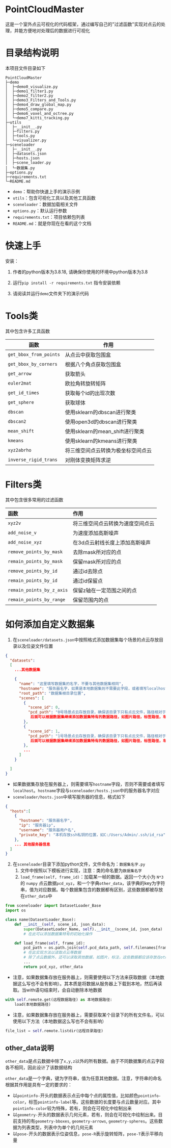 # PointCloudMaster

这是一个室外点云可视化的代码框架，通过编写自己的"过滤函数"实现对点云的处理，并能方便地对处理后的数据进行可视化



# 目录结构说明

本项目文件目录如下

```
PointCloudMaster
├─demo
│  ├─demo0_visualize.py
│  ├─demo1_filter1.py
│  ├─demo2_filter2.py
│  ├─demo3_Filters_and_Tools.py
│  ├─demo4_draw_global_map.py
│  ├─demo5_compare.py
│  ├─demo6_voxel_and_octree.py
│  └─demo7_kitti_tracking.py
├─utils
│  ├─__init__.py
│  ├─filters.py
│  ├─tools.py
│  └─visualizer.py
├─sceneloader
│  ├─__init__.py
│  ├─datasets.json
│  ├─hosts.json
│  ├─scene_loader.py
│  └─数据集.py
├─options.py
├─requirements.txt
└─README.md
```

- `demo`：帮助你快速上手的演示示例
- `utils`：包含可视化工具以及其他工具函数
- `sceneloader`：数据加载相关文件
- `options.py`：默认运行参数
- `requirements.txt`：项目依赖包列表
- `README.md`：就是你现在在看的这个文档



# 快速上手

安装：

1. 作者的python版本为3.8.18, 请确保你使用的环境中python版本为3.8

2. 运行`pip install -r requirements.txt` 指令安装依赖

3. 请阅读并运行`demo`文件夹下的演示代码



# Tools类

其中包含许多工具函数

| 函数                     | 作用                       |
|------------------------|--------------------------|
| `get_bbox_from_points` | 从点云中获取包围盒                |
| `get_bbox_by_corners`  | 根据八个角点获取包围盒              |
| `get_arrow`            | 获取箭头                     |
| `euler2mat`            | 欧拉角转旋转矩阵                 |
| `get_id_times`         | 获取每个id的出现次数              |
| `get_sphere`           | 获取球体                     |
| `dbscan`               | 使用sklearn的dbscan进行聚类     |
| `dbscan2`              | 使用open3d的dbscan进行聚类      |
| `mean_shift`           | 使用sklearn的mean_shift进行聚类 |
| `kmeans`               | 使用sklearn的kmeans进行聚类     |
| `xyz2abrho`            | 将三维空间点云转换为极坐标空间点云        |
| `inverse_rigid_trans`  | 对刚体变换矩阵求逆                |


# Filters类

其中包含很多常用的过滤函数


| 函数                        | 作用               |
|:--------------------------|:-----------------|
| `xyz2v`                   | 将三维空间点云转换为速度空间点云 |
| `add_noise_v`             | 为速度添加高斯噪声        |
| `add_noise_xyz`           | 在3d点云射线长度上添加高斯噪声 |
| `remove_points_by_mask`   | 去除mask所对应的点      |
| `remain_points_by_mask`   | 保留mask所对应的点      |
| `remove_points_by_id`     | 通过id去除点          |
| `remain_points_by_id`     | 通过id保留点          |
| `remain_points_by_z_axis` | 保留z轴在一定范围之间的点    |
| `remain_points_by_range` | 保留范围内的点          |




# 如何添加自定义数据集

1. 在`sceneloader/datasets.json`中按照格式添加数据集每个场景的点云存放目录以及位姿文件位置

```json
{
  "datasets": 
  [
    ...其他数据集

    {
      "name": "这里填写数据集的名字，不要与其他数据集相同", 
      "hostname": "服务器名字，如果是本地数据集则不需要此字段，或者填写localhost",
      "root_path": "数据集根目录位置",
      "scenes": [
        {
          "scene_id": 0,
          "pcd_path": "0号场景点云存放目录，确保该目录下只有点云文件，路径相对于数据集根目录",
           后面可以根据数据集继续添加数据集特有的数据路径，如图片路径，标签路径，车辆状态路径等等
        },
        {
          "scene_id": 1,
          "pcd_path": "1号场景点云存放目录，确保该目录下只有点云文件，路径相对于数据集根目录",
           后面可以根据数据集继续添加数据集特有的数据路径，如图片路径，标签路径，车辆状态路径等等
        },
        ...
      ]
    }

  ]
}
```
- 如果数据集存放在服务器上，则需要填写`hostname`字段，否则不需要或者填写`localhost`。`hostname`字段与`sceneloader/hosts.json`中的服务器名字对应
- `sceneloader/hosts.json`中填写服务器的信息，格式如下
```json
{
  "hosts":[
    {
      "hostname": "服务器名字",
      "ip": "服务器ip",
      "username": "服务器用户名",
      "private_key": "本机存放ssh私钥的位置，如C:/Users/Admin/.ssh/id_rsa"
    },
    ... 其他服务器信息
  ]
}
```

2. 在`sceneloader`目录下添加python文件，文件命名为：`数据集名字.py`
    1. 文件中按照以下模板进行实现，注意：类的命名要为`数据集名字`
    2.  `load_frame(self, frame_id)`：加载某一帧的数据。返回一个大小为 `N*3` 的 `numpy` 点云数据`pcd_xyz`，和一个字典`other_data`，该字典的key为字符串，值为对应数据。每个数据集包含的数据都有区别，这些数据都被存放在`other_data`中

```python
from sceneloader import DatasetLoader_Base
import os

class name(DatasetLoader_Base):
    def __init__(self, scene_id, json_data):
        super(DatasetLoader_Name, self).__init__(scene_id, json_data)
        # 在此可以添加数据集特有的初始化操作

    def load_frame(self, frame_id):
        pcd_path = os.path.join(self.pcd_data_path, self.filenames[frame_id])
        # 在此实现方法以读取点云等数据
        # 除了点云数据外，还可以读取其他数据，如图片，标注，这些数据都应该存放在other_data中
        ...
        return pcd_xyz, other_data
```
- 注意，如果数据集存放在服务器上，则需要使用以下方法来获取数据（本地数据这么写也不会有影响）。其本质是将数据从服务器上下载到本地，然后再读取。当with语句结束时，会自动删除本地数据
```python
with self.remote.get(远程数据路径) as 本地数据路径:
    load(本地数据路径)
```
- 注意，如果数据集存放在服务器上，需要获取某个目录下的所有文件名，可以使用以下方法（本地数据这么写也不会有影响）
```python
file_list = self.remote.listdir(远程目录路径)
```


## other_data说明

`other_data`是点云数据中除了`x,y,z`以外的所有数据。由于不同数据集的点云字段各不相同，因此设计了该数据结构

`other_data`是一个字典，键为字符串，值为任意其他数据。注意，字符串的命名根据其作用是具有一定的要求的：

- 以`pointinfo-`开头的数据表示点云中每个点的属性值，比如颜色`pointinfo-color`，标签`pointinfo-label`等。这些数据的长度要与点云数量对应。其中`pointinfo-color`较为特殊，若有，则会在可视化中绘制出来
- 以`geometry-`开头的数据表示几何元素，若有，则会在可视化中绘制出来。目前支持的有`geometry-bboxes`, `geometry-arrows`, `geometry-spheres`。这些数据为列表类型，列表中为单个的几何元素
- 以`pose-`开头的数据表示位姿信息，`pose-R`表示旋转矩阵，`pose-T`表示平移向量

